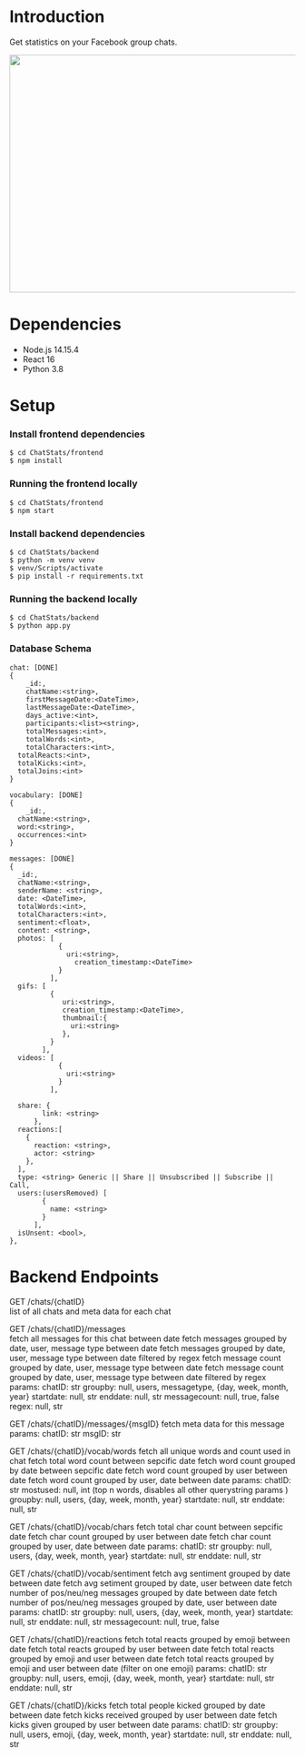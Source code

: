 # Introduction 
Get statistics on your Facebook group chats.
<p align="center">
<img src="https://github.com/PhilosophicalMushroom/ChatStats/blob/CLIApp/sceenshots/messageDistribution.png" width="800" height="418">
</p>

# Dependencies 
- Node.js 14.15.4
- React 16
- Python 3.8

# Setup
### Install frontend dependencies 
```
$ cd ChatStats/frontend
$ npm install
```

### Running the frontend locally
```
$ cd ChatStats/frontend
$ npm start
```

### Install backend dependencies 
```
$ cd ChatStats/backend
$ python -m venv venv
$ venv/Scripts/activate
$ pip install -r requirements.txt
```

### Running the backend locally
```
$ cd ChatStats/backend
$ python app.py
```

### Database Schema
```
chat: [DONE]
{
	_id:,
	chatName:<string>,
	firstMessageDate:<DateTime>,
	lastMessageDate:<DateTime>,
	days_active:<int>,
	participants:<list><string>,
	totalMessages:<int>,
	totalWords:<int>,
	totalCharacters:<int>,
  totalReacts:<int>,
  totalKicks:<int>,
  totalJoins:<int>
}

vocabulary: [DONE]
{
	_id:,
  chatName:<string>,
  word:<string>,
  occurrences:<int>
}

messages: [DONE]
{ 
  _id:,
  chatName:<string>,
  senderName: <string>,
  date: <DateTime>,
  totalWords:<int>,
  totalCharacters:<int>,
  sentiment:<float>,
  content: <string>,
  photos: [
            {
              uri:<string>,
            	creation_timestamp:<DateTime>
            }
          ],
  gifs: [
          {
             uri:<string>,
             creation_timestamp:<DateTime>,
             thumbnail:{
               uri:<string>
             },
          }
        ],
  videos: [
            {
              uri:<string>
            }
          ],

  share: {
        link: <string>
      },
  reactions:[
  	{
      reaction: <string>,
      actor: <string>
    },
  ],
  type: <string> Generic || Share || Unsubscribed || Subscribe || Call,
  users:(usersRemoved) [
        {
          name: <string>
        }
      ],
  isUnsent: <bool>,
},
```
# Backend Endpoints

GET /chats/{chatID}              
list of all chats and meta data for each chat



GET /chats/{chatID}/messages            
fetch all messages for this chat between date
fetch messages grouped by date, user, message type between date
fetch messages grouped by date, user, message type between date filtered by regex
fetch message count grouped by date, user, message type between date
fetch message count grouped by date, user, message type between date filtered by regex
params:
chatID: str
groupby: null, users, messagetype, {day, week, month, year}
startdate: null, str
enddate: null, str
messagecount: null, true, false
regex: null, str



GET /chats/{chatID}/messages/{msgID}
fetch meta data for this message
params:
chatID: str
msgID: str




GET /chats/{chatID}/vocab/words
fetch all unique words and count used in chat
fetch total  word count between sepcific date
fetch word count grouped by date between sepcific date
fetch word count grouped by user between date
fetch word count grouped by user, date between date
params:
chatID: str
mostused: null, int (top n words, disables all other querystring params )
groupby: null, users, {day, week, month, year}
startdate: null, str
enddate: null, str




GET /chats/{chatID}/vocab/chars
fetch total char count between sepcific date
fetch char count grouped by user between date
fetch char count grouped by user, date between date
params:
chatID: str
groupby: null, users, {day, week, month, year}
startdate: null, str
enddate: null, str




GET /chats/{chatID}/vocab/sentiment
fetch avg sentiment grouped by date between date
fetch avg setiment grouped by date, user between date
fetch number of pos/neu/neg messages grouped by date between date
fetch number of pos/neu/neg messages grouped by date, user between date
params:
chatID: str
groupby: null, users, {day, week, month, year}
startdate: null, str
enddate: null, str
messagecount: null, true, false




GET /chats/{chatID}/reactions
fetch total reacts grouped by emoji between date
fetch total reacts grouped by user between date
fetch total reacts grouped by emoji and user between date
fetch total reacts grouped by emoji and user between date (filter on one emoji)
params:
chatID: str
groupby: null, users, emoji, {day, week, month, year}
startdate: null, str
enddate: null, str




GET /chats/{chatID}/kicks
fetch total people kicked grouped by date between date 
fetch kicks received grouped by user between date
fetch kicks given grouped by user between date
params:
chatID: str
groupby: null, users, emoji, {day, week, month, year}
startdate: null, str
enddate: null, str

